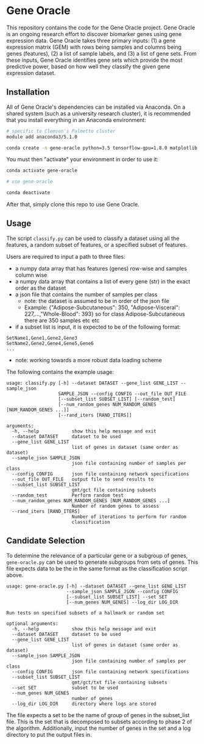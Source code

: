 # Gene Oracle

This repository contains the code for the Gene Oracle project. Gene Oracle is an ongoing research effort to discover biomarker genes using gene expression data. Gene Oracle takes three primary inputs: (1) a gene expression matrix (GEM) with rows being samples and columns being genes (features), (2) a list of sample labels, and (3) a list of gene sets. From these inputs, Gene Oracle identifies gene sets which provide the most predictive power, based on how well they classify the given gene expression dataset.

## Installation

All of Gene Oracle's dependencies can be installed via Anaconda. On a shared system (such as a university research cluster), it is recommended that you install everything in an Anaconda environment:

```bash
# specific to Clemson's Palmetto cluster
module add anaconda3/5.1.0

conda create -n gene-oracle python=3.5 tensorflow-gpu=1.8.0 matplotlib numpy pandas scikit-learn
```

You must then "activate" your environment in order to use it:
```bash
conda activate gene-oracle

# use gene-oracle

conda deactivate
```

After that, simply clone this repo to use Gene Oracle.

## Usage

The script `classify.py` can be used to classify a dataset using all the features, a random subset of features, or a specified subset of features.  

Users are required to input a path to three files:
* a numpy data array that has features (genes) row-wise and samples column wise
* a numpy data array that contains a list of every gene (str) in the exact order as the dataset
* a json file that contains the number of samples per class
    * note: the dataset is assumed to be in order of the json file
    * Example: {"Adipose-Subcutaneous": 350, "Adipose-Visceral": 227,...,"Whole-Blood": 393}
    so for class Adipose-Subcutaneous there are 350 samples etc etc
* if a subset list is input, it is expected to be of the following format:
```
SetName1,Gene1,Gene2,Gene3
SetName2,Gene2,Gene4,Gene5,Gene6
...
```
* note: working towards a more robust data loading scheme

The following contains the example usage:
```
usage: classify.py [-h] --dataset DATASET --gene_list GENE_LIST --sample_json
                   SAMPLE_JSON --config CONFIG --out_file OUT_FILE
                   [--subset_list SUBSET_LIST] [--random_test]
                   [--num_random_genes NUM_RANDOM_GENES [NUM_RANDOM_GENES ...]]
                   [--rand_iters [RAND_ITERS]]

arguments:
  -h, --help            show this help message and exit
  --dataset DATASET     dataset to be used
  --gene_list GENE_LIST
                        list of genes in dataset (same order as dataset)
  --sample_json SAMPLE_JSON
                        json file containing number of samples per class
  --config CONFIG       json file containing network specifications
  --out_file OUT_FILE   output file to send results to
  --subset_list SUBSET_LIST
                        gmt/gct file containing subsets
  --random_test         Perform random test
  --num_random_genes NUM_RANDOM_GENES [NUM_RANDOM_GENES ...]
                        Number of random genes to assess
  --rand_iters [RAND_ITERS]
                        Number of iterations to perform for random
                        classification
```

## Candidate Selection

To determine the relevance of a particular gene or a subgroup of genes, `gene-oracle.py` can be used to generate subgroups from sets of genes. This file expects data to be the in the same format as the classification script above. 
```
usage: gene-oracle.py [-h] --dataset DATASET --gene_list GENE_LIST
                      --sample_json SAMPLE_JSON --config CONFIG
                      [--subset_list SUBSET_LIST] --set SET
                      [--num_genes NUM_GENES] --log_dir LOG_DIR

Run tests on specified subsets of a hallmark or random set

optional arguments:
  -h, --help            show this help message and exit
  --dataset DATASET     dataset to be used
  --gene_list GENE_LIST
                        list of genes in dataset (same order as dataset)
  --sample_json SAMPLE_JSON
                        json file containing number of samples per class
  --config CONFIG       json file containing network specifications
  --subset_list SUBSET_LIST
                        gmt/gct/txt file containing subsets
  --set SET             subset to be used
  --num_genes NUM_GENES
                        number of genes
  --log_dir LOG_DIR     directory where logs are stored
```
The file expects a set to be the name of group of genes in the subset_list file. This is the set that is decomposed to subsets according to phase 2 of the algorithm. Additionally, input the number of genes in the set and a log directory to put the output files in.
